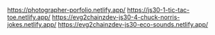 https://photographer-porfolio.netlify.app/
https://js30-1-tic-tac-toe.netlify.app/
https://evg2chainzdev-js30-4-chuck-norris-jokes.netlify.app/
https://evg2chainzdev-js30-eco-sounds.netlify.app/